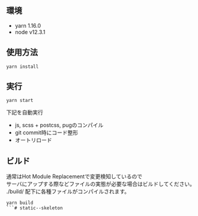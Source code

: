 ## 環境

- yarn 1.16.0
- node v12.3.1

## 使用方法

```
yarn install
```

## 実行

```
yarn start
```
下記を自動実行

* js, scss + postcss, pugのコンパイル
* git commit時にコード整形
* オートリロード

## ビルド

通常はHot Module Replacementで変更検知しているので  
サーバにアップする際などファイルの実態が必要な場合はビルドしてください。  
./build/ 配下に各種ファイルがコンパイルされます。
```
yarn build
```# static--skeleton
